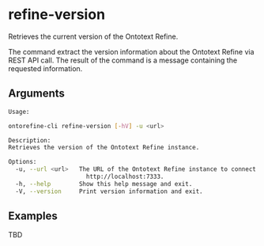 # refine-version

Retrieves the current version of the Ontotext Refine.

The command extract the version information about the Ontotext Refine via REST API call.
The result of the command is a message containing the requested information.

## Arguments

```bash
Usage:

ontorefine-cli refine-version [-hV] -u <url>

Description:
Retrieves the version of the Ontotext Refine instance.

Options:
  -u, --url <url>   The URL of the Ontotext Refine instance to connect to, e.g.
                      http://localhost:7333.
  -h, --help        Show this help message and exit.
  -V, --version     Print version information and exit.
```

## Examples

TBD
